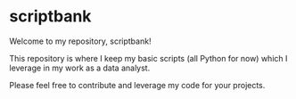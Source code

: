 # scriptbank

Welcome to my repository, scriptbank!

This repository is where I keep my basic scripts (all Python for now) which I leverage in my work as a data analyst.

Please feel free to contribute and leverage my code for your projects.

